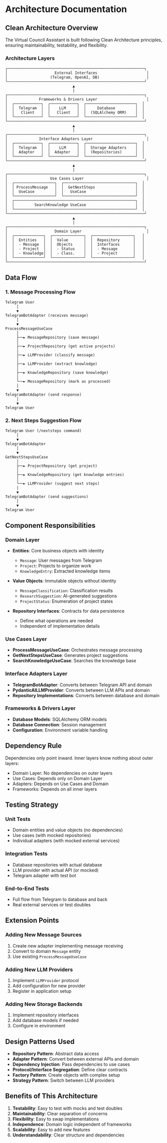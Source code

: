 # Architecture Documentation

## Clean Architecture Overview

The Virtual Council Assistant is built following Clean Architecture principles, ensuring maintainability, testability, and flexibility.

### Architecture Layers

```
┌─────────────────────────────────────────────────────────────┐
│                     External Interfaces                      │
│                   (Telegram, OpenAI, DB)                     │
└─────────────────────────────────────────────────────────────┘
                              ▲
                              │
┌─────────────────────────────────────────────────────────────┐
│              Frameworks & Drivers Layer                      │
│  ┌────────────┐  ┌────────────┐  ┌──────────────────────┐  │
│  │  Telegram  │  │    LLM     │  │     Database         │  │
│  │   Client   │  │   Client   │  │  (SQLAlchemy ORM)    │  │
│  └────────────┘  └────────────┘  └──────────────────────┘  │
└─────────────────────────────────────────────────────────────┘
                              ▲
                              │
┌─────────────────────────────────────────────────────────────┐
│              Interface Adapters Layer                        │
│  ┌────────────┐  ┌────────────┐  ┌──────────────────────┐  │
│  │  Telegram  │  │    LLM     │  │  Storage Adapters    │  │
│  │  Adapter   │  │  Adapter   │  │  (Repositories)      │  │
│  └────────────┘  └────────────┘  └──────────────────────┘  │
└─────────────────────────────────────────────────────────────┘
                              ▲
                              │
┌─────────────────────────────────────────────────────────────┐
│                   Use Cases Layer                            │
│  ┌──────────────────┐  ┌────────────────────────────────┐  │
│  │ ProcessMessage   │  │  GetNextSteps                  │  │
│  │  UseCase         │  │   UseCase                      │  │
│  └──────────────────┘  └────────────────────────────────┘  │
│  ┌──────────────────────────────────────────────────────┐  │
│  │         SearchKnowledge UseCase                      │  │
│  └──────────────────────────────────────────────────────┘  │
└─────────────────────────────────────────────────────────────┘
                              ▲
                              │
┌─────────────────────────────────────────────────────────────┐
│                     Domain Layer                             │
│  ┌─────────────┐  ┌──────────────┐  ┌──────────────────┐   │
│  │  Entities   │  │  Value       │  │  Repository      │   │
│  │  - Message  │  │  Objects     │  │  Interfaces      │   │
│  │  - Project  │  │  - Status    │  │  - Message       │   │
│  │  - Knowledge│  │  - Class.    │  │  - Project       │   │
│  └─────────────┘  └──────────────┘  └──────────────────┘   │
└─────────────────────────────────────────────────────────────┘
```

## Data Flow

### 1. Message Processing Flow

```
Telegram User
     │
     ▼
TelegramBotAdapter (receives message)
     │
     ▼
ProcessMessageUseCase
     │
     ├──► MessageRepository (save message)
     │
     ├──► ProjectRepository (get active projects)
     │
     ├──► LLMProvider (classify message)
     │
     ├──► LLMProvider (extract knowledge)
     │
     ├──► KnowledgeRepository (save knowledge)
     │
     └──► MessageRepository (mark as processed)
     │
     ▼
TelegramBotAdapter (send response)
     │
     ▼
Telegram User
```

### 2. Next Steps Suggestion Flow

```
Telegram User (/nextsteps command)
     │
     ▼
TelegramBotAdapter
     │
     ▼
GetNextStepsUseCase
     │
     ├──► ProjectRepository (get project)
     │
     ├──► KnowledgeRepository (get knowledge entries)
     │
     └──► LLMProvider (suggest next steps)
     │
     ▼
TelegramBotAdapter (send suggestions)
     │
     ▼
Telegram User
```

## Component Responsibilities

### Domain Layer
- **Entities**: Core business objects with identity
  - `Message`: User messages from Telegram
  - `Project`: Projects to organize work
  - `KnowledgeEntry`: Extracted knowledge items

- **Value Objects**: Immutable objects without identity
  - `MessageClassification`: Classification results
  - `ResearchSuggestion`: AI-generated suggestions
  - `ProjectStatus`: Enumeration of project states

- **Repository Interfaces**: Contracts for data persistence
  - Define what operations are needed
  - Independent of implementation details

### Use Cases Layer
- **ProcessMessageUseCase**: Orchestrates message processing
- **GetNextStepsUseCase**: Generates project suggestions
- **SearchKnowledgeUseCase**: Searches the knowledge base

### Interface Adapters Layer
- **TelegramBotAdapter**: Converts between Telegram API and domain
- **PydanticAILLMProvider**: Converts between LLM APIs and domain
- **Repository Implementations**: Converts between database and domain

### Frameworks & Drivers Layer
- **Database Models**: SQLAlchemy ORM models
- **Database Connection**: Session management
- **Configuration**: Environment variable handling

## Dependency Rule

Dependencies only point inward. Inner layers know nothing about outer layers:

- Domain Layer: No dependencies on outer layers
- Use Cases: Depends only on Domain Layer
- Adapters: Depends on Use Cases and Domain
- Frameworks: Depends on all inner layers

## Testing Strategy

### Unit Tests
- Domain entities and value objects (no dependencies)
- Use cases (with mocked repositories)
- Individual adapters (with mocked external services)

### Integration Tests
- Database repositories with actual database
- LLM provider with actual API (or mocked)
- Telegram adapter with test bot

### End-to-End Tests
- Full flow from Telegram to database and back
- Real external services or test doubles

## Extension Points

### Adding New Message Sources
1. Create new adapter implementing message receiving
2. Convert to domain `Message` entity
3. Use existing `ProcessMessageUseCase`

### Adding New LLM Providers
1. Implement `LLMProvider` protocol
2. Add configuration for new provider
3. Register in application setup

### Adding New Storage Backends
1. Implement repository interfaces
2. Add database models if needed
3. Configure in environment

## Design Patterns Used

- **Repository Pattern**: Abstract data access
- **Adapter Pattern**: Convert between external APIs and domain
- **Dependency Injection**: Pass dependencies to use cases
- **Protocol/Interface Segregation**: Define clear contracts
- **Factory Pattern**: Create objects with complex setup
- **Strategy Pattern**: Switch between LLM providers

## Benefits of This Architecture

1. **Testability**: Easy to test with mocks and test doubles
2. **Maintainability**: Clear separation of concerns
3. **Flexibility**: Easy to swap implementations
4. **Independence**: Domain logic independent of frameworks
5. **Scalability**: Easy to add new features
6. **Understandability**: Clear structure and dependencies
